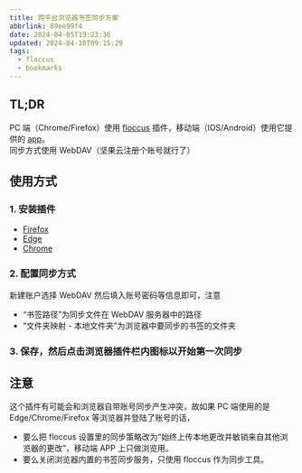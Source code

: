 ```yaml
---
title: 跨平台浏览器书签同步方案
abbrlink: 89ee99f4
date: 2024-04-05T19:23:36
updated: 2024-04-10T09:15:29
tags:
  - floccus
  - bookmarks
---
```

## TL;DR

PC 端（Chrome/Firefox）使用 [floccus](https://github.com/floccusaddon/floccus/releases) 插件，移动端（IOS/Android）使用它提供的 [app](https://floccus.org/download)。  
同步方式使用 WebDAV（坚果云注册个账号就行了）

## 使用方式
### 1. 安装插件

- [Firefox](https://addons.mozilla.org/zh-CN/firefox/addon/floccus/)  
- [Edge](https://microsoftedge.microsoft.com/addons/detail/gjkddcofhiifldbllobcamllmanombji)  
- [Chrome](https://chromewebstore.google.com/detail/floccus-bookmarks-sync/fnaicdffflnofjppbagibeoednhnbjhg)

### 2. 配置同步方式

新建账户选择 WebDAV 然后填入账号密码等信息即可，注意

- “书签路径”为同步文件在 WebDAV 服务器中的路径
- “文件夹映射 - 本地文件夹”为浏览器中要同步的书签的文件夹
### 3. 保存，然后点击浏览器插件栏内图标以开始第一次同步

## 注意

这个插件有可能会和浏览器自带账号同步产生冲突，故如果 PC 端使用的是 Edge/Chrome/Firefox 等浏览器并登陆了账号的话，

- 要么把 floccus 设置里的同步策略改为“始终上传本地更改并敏销来自其他浏览器的更改”，移动端 APP 上只做浏览用。
- 要么关闭浏览器内置的书签同步服务，只使用 floccus 作为同步工具。
